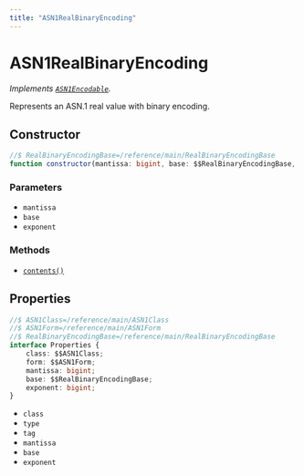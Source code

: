```yaml
---
title: "ASN1RealBinaryEncoding"
---
```


# ASN1RealBinaryEncoding

_Implements [`ASN1Encodable`](/reference/main/ASN1Encodable)._

Represents an ASN.1 real value with binary encoding.

## Constructor

```ts
//$ RealBinaryEncodingBase=/reference/main/RealBinaryEncodingBase
function constructor(mantissa: bigint, base: $$RealBinaryEncodingBase, exponent: bigint): this;
```

### Parameters

- `mantissa`
- `base`
- `exponent`

### Methods

- [`contents()`](/reference/main/ASN1RealBinaryEncoding/contents)

## Properties

```ts
//$ ASN1Class=/reference/main/ASN1Class
//$ ASN1Form=/reference/main/ASN1Form
//$ RealBinaryEncodingBase=/reference/main/RealBinaryEncodingBase
interface Properties {
	class: $$ASN1Class;
	form: $$ASN1Form;
	mantissa: bigint;
	base: $$RealBinaryEncodingBase;
	exponent: bigint;
}
```

- `class`
- `type`
- `tag`
- `mantissa`
- `base`
- `exponent`
